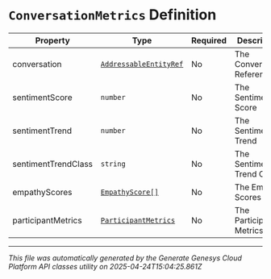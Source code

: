 # `ConversationMetrics` Definition

| Property | Type | Required | Description |
|----------|------|----------|-------------|
| conversation | [`AddressableEntityRef`](addressableentityref-definition.md) | No | The Conversation Reference |
| sentimentScore | `number` | No | The Sentiment Score |
| sentimentTrend | `number` | No | The Sentiment Trend |
| sentimentTrendClass | `string` | No | The Sentiment Trend Class |
| empathyScores | [`EmpathyScore[]`](empathyscore-definition.md) | No | The Empathy Scores |
| participantMetrics | [`ParticipantMetrics`](participantmetrics-definition.md) | No | The Participant Metrics |

---

*This file was automatically generated by the Generate Genesys Cloud Platform API classes utility on 2025-04-24T15:04:25.861Z*